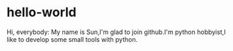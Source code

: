 # hello-world
Hi, everybody:
   My name is Sun,I'm glad to join github.I'm python hobbyist,I like to develop some small tools with python.
